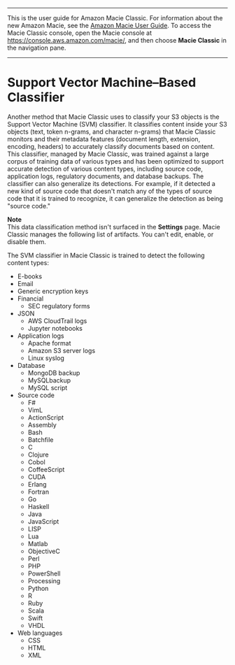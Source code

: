 --------

This is the user guide for Amazon Macie Classic\. For information about the new Amazon Macie, see the [Amazon Macie User Guide](https://docs.aws.amazon.com/macie/latest/user/)\. To access the Macie Classic console, open the Macie console at [https://console\.aws\.amazon\.com/macie/](https://console.aws.amazon.com/macie/), and then choose **Macie Classic** in the navigation pane\.

--------

# Support Vector Machine–Based Classifier<a name="macie-classify-objects-classifier"></a>

Another method that Macie Classic uses to classify your S3 objects is the Support Vector Machine \(SVM\) classifier\. It classifies content inside your S3 objects \(text, token n\-grams, and character n\-grams\) that Macie Classic monitors and their metadata features \(document length, extension, encoding, headers\) to accurately classify documents based on content\. This classifier, managed by Macie Classic, was trained against a large corpus of training data of various types and has been optimized to support accurate detection of various content types, including source code, application logs, regulatory documents, and database backups\. The classifier can also generalize its detections\. For example, if it detected a new kind of source code that doesn't match any of the types of source code that it is trained to recognize, it can generalize the detection as being "source code\."

**Note**  
This data classification method isn't surfaced in the **Settings** page\. Macie Classic manages the following list of artifacts\. You can't edit, enable, or disable them\.

The SVM classifier in Macie Classic is trained to detect the following content types:
+ E\-books
+ Email
+ Generic encryption keys
+ Financial
  + SEC regulatory forms
+ JSON
  + AWS CloudTrail logs
  + Jupyter notebooks
+ Application logs
  + Apache format
  + Amazon S3 server logs
  + Linux syslog
+ Database
  + MongoDB backup
  + MySQLbackup
  + MySQL script
+ Source code
  + F\#
  + VimL
  + ActionScript
  + Assembly
  + Bash
  + Batchfile
  + C
  + Clojure
  + Cobol
  + CoffeeScript
  + CUDA
  + Erlang
  + Fortran
  + Go
  + Haskell
  + Java
  + JavaScript
  + LISP
  + Lua
  + Matlab
  + ObjectiveC
  + Perl
  + PHP
  + PowerShell
  + Processing
  + Python
  + R
  + Ruby
  + Scala
  + Swift
  + VHDL
+ Web languages
  + CSS
  + HTML
  + XML